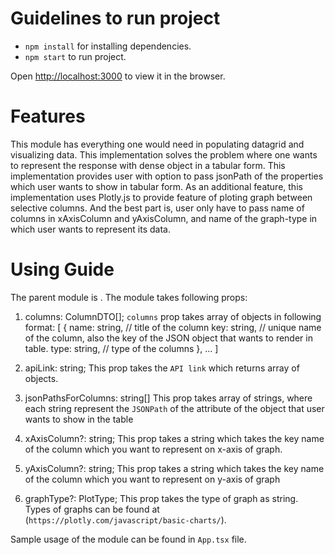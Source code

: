 # Guidelines to run project

- `npm install` for installing dependencies.
- `npm start` to run project.

Open [http://localhost:3000](http://localhost:3000) to view it in the browser.

# Features

This module has everything one would need in populating datagrid and visualizing data. This implementation solves the problem where one wants to represent the response with dense object in a tabular form. This implementation provides user with option to pass jsonPath of the properties which user wants to show in tabular form. As an additional feature, this implementation uses Plotly.js to provide feature of ploting graph between selective columns. And the best part is, user only have to pass name of columns in xAxisColumn and yAxisColumn, and name of the graph-type in which user wants to represent its data.

# Using Guide

The parent module is <DataGrid />. The module takes following props:
1) columns: ColumnDTO[];
  `columns` prop takes array of objects in following format: 
    [
      {
        name: string, // title of the column 
        key: string, // unique name of the column, also the key of the JSON object that wants to render in table.
        type: string, // type of the columns
      },
      ...
    ]

2) apiLink: string;
  This prop takes the `API link` which returns array of objects.

3) jsonPathsForColumns: string[]
  This prop takes array of strings, where each string represent the `JSONPath` of the attribute of the object that user wants to show in the table 

4) xAxisColumn?: string; 
  This prop takes a string which takes the key name of the column which you want to represent on x-axis of graph. 

5) yAxisColumn?: string;
  This prop takes a string which takes the key name of the column which you want to represent on y-axis of graph

6) graphType?: PlotType;
  This prop takes the type of graph as string. Types of graphs can be found at (```https://plotly.com/javascript/basic-charts/```).

Sample usage of the module can be found in `App.tsx` file.